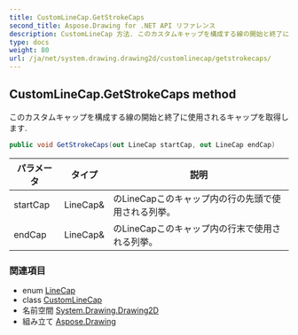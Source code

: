 ```yaml
---
title: CustomLineCap.GetStrokeCaps
second_title: Aspose.Drawing for .NET API リファレンス
description: CustomLineCap 方法. このカスタムキャップを構成する線の開始と終了に使用されるキャップを取得します.
type: docs
weight: 80
url: /ja/net/system.drawing.drawing2d/customlinecap/getstrokecaps/
---
```

## CustomLineCap.GetStrokeCaps method

このカスタムキャップを構成する線の開始と終了に使用されるキャップを取得します.

```csharp
public void GetStrokeCaps(out LineCap startCap, out LineCap endCap)
```

| パラメータ | タイプ | 説明 |
| --- | --- | --- |
| startCap | LineCap& | のLineCapこのキャップ内の行の先頭で使用される列挙。 |
| endCap | LineCap& | のLineCapこのキャップ内の行末で使用される列挙。 |

### 関連項目

* enum [LineCap](../../linecap/)
* class [CustomLineCap](../)
* 名前空間 [System.Drawing.Drawing2D](../../customlinecap/)
* 組み立て [Aspose.Drawing](../../../)



